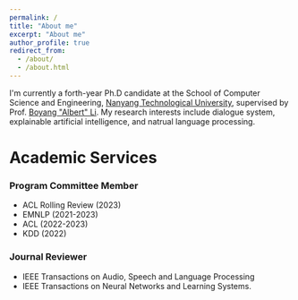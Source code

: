 ```yaml
---
permalink: /
title: "About me"
excerpt: "About me"
author_profile: true
redirect_from: 
  - /about/
  - /about.html
---
```


I'm currently a forth-year Ph.D candidate at the School of Computer Science and Engineering, [Nanyang Technological University](https://www.ntu.edu.sg/), supervised by Prof. [Boyang "Albert" Li](http://boyangli.org/). My research interests include dialogue system, explainable artificial intelligence, and natrual language processing.

# Academic Services
### Program Committee Member 
  - ACL Rolling Review (2023)
  - EMNLP (2021-2023)
  - ACL (2022-2023)
  - KDD (2022)
  
### Journal Reviewer
  - IEEE Transactions on Audio, Speech and Language Processing 
  - IEEE Transactions on Neural Networks and Learning Systems.
